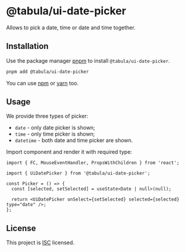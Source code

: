 # @tabula/ui-date-picker

Allows to pick a date, time or date and time together.

## Installation

Use the package manager [pnpm](https://pnpm.io) to install `@tabula/ui-date-picker`.

```bash
pnpm add @tabula/ui-date-picker
```

You can use [npm](https://npmjs.com) or [yarn](https://yarnpkg.com) too.

## Usage

We provide three types of picker:

- `date` - only date picker is shown;
- `time` - only time picker is shown;
- `datetime` - both date and time picker are shown.

Import component and render it with required type:

```tsx
import { FC, MouseEventHandler, PropsWithChildren } from 'react';

import { UiDatePicker } from '@tabula/ui-date-picker';

const Picker = () => {
  const [selected, setSelected] = useState<Date | null>(null);

  return <UiDatePicker onSelect={setSelected} selected={selected} type="date" />;
};
```

## License

This project is [ISC](https://choosealicense.com/licenses/isc/) licensed.
